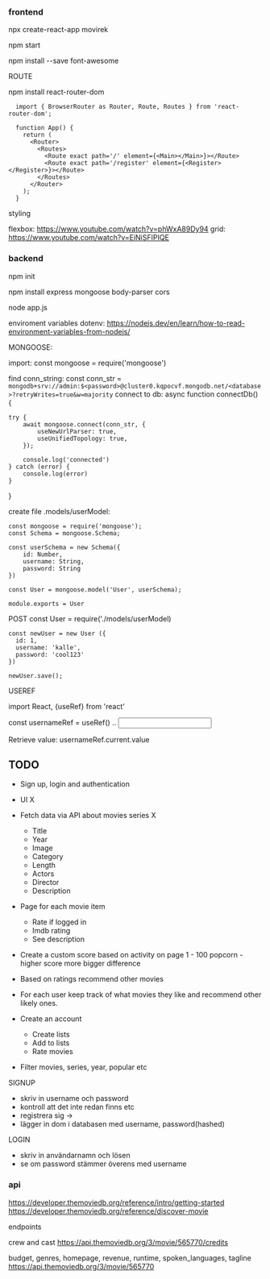 ### frontend

npx create-react-app movirek

npm start

npm install --save font-awesome

ROUTE

npm install react-router-dom

      import { BrowserRouter as Router, Route, Routes } from 'react-router-dom';

      function App() {
        return (
          <Router>
            <Routes>
              <Route exact path='/' element={<Main></Main>}></Route>
              <Route exact path='/register' element={<Register></Register>}></Route>
            </Routes>
          </Router>
        );
      }


styling

flexbox: https://www.youtube.com/watch?v=phWxA89Dy94
grid: https://www.youtube.com/watch?v=EiNiSFIPIQE

### backend

npm init

npm install express mongoose body-parser cors

node app.js

enviroment variables dotenv: https://nodejs.dev/en/learn/how-to-read-environment-variables-from-nodejs/

MONGOOSE:

import: 
const mongoose = require('mongoose')

find conn_string: 
const conn_str = `mongodb+srv://admin:$<password>@cluster0.kqpocvf.mongodb.net/<database>?retryWrites=true&w=majority`
connect to db:
async function connectDb() {

    try {
        await mongoose.connect(conn_str, {
            useNewUrlParser: true,
            useUnifiedTopology: true,
        });

        console.log('connected')
    } catch (error) {
        console.log(error)
    }

}

create file .models/userModel:

    const mongoose = require('mongoose');
    const Schema = mongoose.Schema;

    const userSchema = new Schema({
        id: Number,
        username: String,
        password: String
    })

    const User = mongoose.model('User', userSchema);

    module.exports = User



POST
  const User = require('./models/userModel)

    const newUser = new User ({
      id: 1,
      username: 'kalle',
      password: 'cool123'
    })

    newUser.save();



USEREF

import React, {useRef} from 'react'

const usernameRef = useRef()
..
<input ref={usernameRef}></input>

Retrieve value: usernameRef.current.value




## TODO

- Sign up, login and authentication
- UI X
- Fetch data via API about movies series X
  - Title
  - Year
  - Image
  - Category
  - Length
  - Actors
  - Director 
  - Description

- Page for each movie item
  - Rate if logged in
  - Imdb rating
  - See description

- Create a custom score based on activity on page 1 - 100 popcorn - higher score more bigger difference
- Based on ratings recommend other movies
- For each user keep track of what movies they like and recommend other likely ones.
- Create an account
  - Create lists
  - Add to lists
  - Rate movies

- Filter movies, series, year, popular etc


SIGNUP
- skriv in username och password
- kontroll att det inte redan finns etc
- registrera sig -> 
- lägger in dom i databasen med username, password(hashed)

LOGIN
- skriv in användarnamn och lösen
- se om password stämmer överens med username




### api
https://developer.themoviedb.org/reference/intro/getting-started
https://developer.themoviedb.org/reference/discover-movie

endpoints

crew and cast
https://api.themoviedb.org/3/movie/565770/credits

budget, genres, homepage, revenue, runtime, spoken_languages, tagline
https://api.themoviedb.org/3/movie/565770

